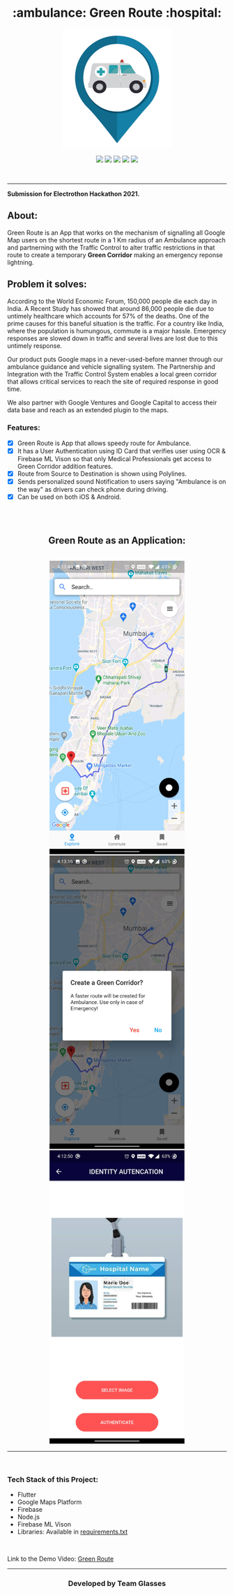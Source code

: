 <h1 align="center">:ambulance: Green Route :hospital:</h1>

<div align= "center">

<img src="Screenshots\Green_Route_Icon.png" width=250px height=274px/>
<br>

[![](https://img.shields.io/badge/Made_with-Flutter-red?style=for-the-badge&logo=flutter)](https://flutter.dev/)
[![](https://img.shields.io/badge/Made_with-Google%20Maps%20Platform-red?style=for-the-badge&logo=google-maps)](https://developers.google.com/maps/documentation)
[![](https://img.shields.io/badge/Made_with-Firebase-red?style=for-the-badge&logo=firebase)](https://firebase.google.com/)
[![](https://img.shields.io/badge/Made_with-dart-red?style=for-the-badge&logo=dart)](https://dart.dev/)
[![](https://img.shields.io/badge/Made_with-Node.js-red?style=for-the-badge&logo=node.js)](https://nodejs.org/en/)

<br>

</div>

---

<b>Submission for Electrothon Hackathon 2021.</b>

<h2>About:</h2>

Green Route is an App that works on the mechanism of signalling all Google Map users on the shortest route in a 1 Km radius of an Ambulance approach and partnerning with the Traffic Control to alter traffic restrictions in that route to create a temporary <b>Green Corridor</b> making an emergency reponse lightning.

<h2>Problem it solves:</h2>

According to the World Economic Forum, 150,000 people die each day in India. A Recent Study has showed that around 86,000 people die due to untimely healthcare which accounts for 57% of the deaths. One of the prime causes for this  baneful situation is the traffic. For a country like India, where the population is humungous, commute is a major hassle. Emergency responses are slowed down in traffic and several lives are lost due to this untimely response.

Our product puts Google maps in a never-used-before manner through our ambulance guidance and vehicle signalling system. The Partnership and Integration with the Traffic Control System enables a local green corridor that allows critical services to reach the site of required response in good time. 

We also partner with Google Ventures and Google Capital to access their data base and reach as an extended plugin to the maps.

### Features:
  * [x] Green Route is App that allows speedy route for Ambulance.
  * [x] It has a User Authentication using ID Card that verifies user using OCR & Firebase ML Vison so that only Medical Professionals get access to Green Corridor addition features.
  * [x] Route from Source to Destination is shown using Polylines.
  * [x] Sends personalized sound Notification to users saying "Ambulance is on the way" as drivers can check phone during driving.
  * [x] Can be used on both iOS & Android.

<br>
<br>
<h2 align="center">Green Route as an Application:</h2>

<br>

<div align="center">
<img src="Screenshots\Screenshot_20210207-161344.jpg" width=310px height=672px/> 
<br>
<img src="Screenshots\Screenshot_20210207-161316.jpg" width=310px height=672px/>
<br>
<img src="Screenshots\Screenshot_20210207-161251.jpg" width=310px height=672px/>
</div>

---
<br>

### Tech Stack of this Project:

* Flutter
* Google Maps Platform
* Firebase
* Node.js
* Firebase ML Vison
* Libraries: Available in [requirements.txt](https://github.com/dishant26/Green-Route/blob/main/requirements.txt)

<br>

Link to the Demo Video:
[Green Route](https://www.youtube.com/watch?v=1pJLQXllHSw&ab_channel=AnishPawar)
<br>

---

<h3 align="center"><b>Developed by Team Glasses</b></h3>
